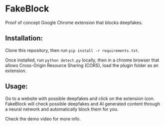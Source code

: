 # FakeBlock
Proof of concept Google Chrome extension that blocks deepfakes.

## Installation:
Clone this repository, then run ```pip install -r requirements.txt```.

Once installed, run ```python detect.py``` locally, then in a chrome browser that allows Cross-Origin Resource Sharing (CORS), load the plugin folder as an extension.

## Usage:
Go to a website with possible deepfakes and click on the extension icon. FakeBlock will check possible deepfakes and AI generated content through a neural network and automatically block them for you.

Check the demo video for more info.
